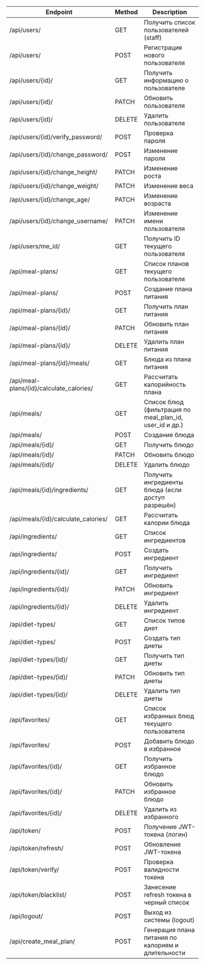 | Endpoint                                      | Method   | Description                                                  |
|----------------------------------------------|----------|--------------------------------------------------------------|
| /api/users/                                   | GET      | Получить список пользователей (staff)                        |
| /api/users/                                   | POST     | Регистрация нового пользователя                              |
| /api/users/{id}/                               | GET      | Получить информацию о пользователе                           |
| /api/users/{id}/                               | PATCH    | Обновить пользователя                                        |
| /api/users/{id}/                               | DELETE   | Удалить пользователя                                         |
| /api/users/{id}/verify_password/              | POST     | Проверка пароля                                              |
| /api/users/{id}/change_password/              | POST     | Изменение пароля                                             |
| /api/users/{id}/change_height/                | PATCH    | Изменение роста                                              |
| /api/users/{id}/change_weight/                | PATCH    | Изменение веса                                               |
| /api/users/{id}/change_age/                   | PATCH    | Изменение возраста                                           |
| /api/users/{id}/change_username/              | PATCH    | Изменение имени пользователя                                 |
| /api/users/me_id/                             | GET      | Получить ID текущего пользователя                            |
| /api/meal-plans/                              | GET      | Список планов текущего пользователя                          |
| /api/meal-plans/                              | POST     | Создание плана питания                                       |
| /api/meal-plans/{id}/                         | GET      | Получить план питания                                        |
| /api/meal-plans/{id}/                         | PATCH    | Обновить план питания                                        |
| /api/meal-plans/{id}/                         | DELETE   | Удалить план питания                                         |
| /api/meal-plans/{id}/meals/                   | GET      | Блюда из плана питания                                       |
| /api/meal-plans/{id}/calculate_calories/      | GET      | Рассчитать калорийность плана                                |
| /api/meals/                                   | GET      | Список блюд (фильтрация по meal_plan_id, user_id и др.)     |
| /api/meals/                                   | POST     | Создание блюда                                               |
| /api/meals/{id}/                               | GET      | Получить блюдо                                               |
| /api/meals/{id}/                               | PATCH    | Обновить блюдо                                               |
| /api/meals/{id}/                               | DELETE   | Удалить блюдо                                                |
| /api/meals/{id}/ingredients/                  | GET      | Получить ингредиенты блюда (если доступ разрешён)           |
| /api/meals/{id}/calculate_calories/           | GET      | Рассчитать калории блюда                                     |
| /api/ingredients/                             | GET      | Список ингредиентов                                          |
| /api/ingredients/                             | POST     | Создать ингредиент                                           |
| /api/ingredients/{id}/                         | GET      | Получить ингредиент                                          |
| /api/ingredients/{id}/                         | PATCH    | Обновить ингредиент                                          |
| /api/ingredients/{id}/                         | DELETE   | Удалить ингредиент                                           |
| /api/diet-types/                              | GET      | Список типов диет                                            |
| /api/diet-types/                              | POST     | Создать тип диеты                                            |
| /api/diet-types/{id}/                          | GET      | Получить тип диеты                                           |
| /api/diet-types/{id}/                          | PATCH    | Обновить тип диеты                                           |
| /api/diet-types/{id}/                          | DELETE   | Удалить тип диеты                                            |
| /api/favorites/                               | GET      | Список избранных блюд текущего пользователя                 |
| /api/favorites/                               | POST     | Добавить блюдо в избранное                                   |
| /api/favorites/{id}/                           | GET      | Получить избранное блюдо                                     |
| /api/favorites/{id}/                           | PATCH    | Обновить избранное блюдо                                     |
| /api/favorites/{id}/                           | DELETE   | Удалить из избранного                                        |
| /api/token/                                   | POST     | Получение JWT-токена (логин)                                 |
| /api/token/refresh/                           | POST     | Обновление JWT-токена                                        |
| /api/token/verify/                            | POST     | Проверка валидности токена                                   |
| /api/token/blacklist/                         | POST     | Занесение refresh токена в черный список                    |
| /api/logout/                                  | POST     | Выход из системы (logout)                                    |
| /api/create_meal_plan/                        | POST     | Генерация плана питания по калориям и длительности           |

